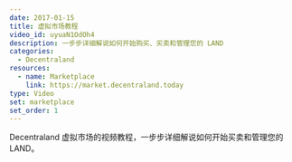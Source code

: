 ```yaml
---
date: 2017-01-15
title: 虚拟市场教程
video_id: uyuaN1OdOh4
description: 一步步详细解说如何开始购买、买卖和管理您的 LAND
categories:
  - Decentraland
resources:
  - name: Marketplace
    link: https://market.decentraland.today
type: Video
set: marketplace
set_order: 1
---
```


Decentraland 虚拟市场的视频教程，一步步详细解说如何开始买卖和管理您的 LAND。
